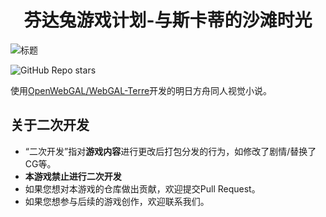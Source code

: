 <h1 align="center">芬达兔游戏计划-与斯卡蒂的沙滩时光</h1>

![标题](https://img.picui.cn/free/2024/07/21/669c92dbbaba2.png)

![GitHub Repo stars](https://img.shields.io/github/stars/FDT-Studio/FDTGameProject)

使用[OpenWebGAL/WebGAL-Terre](https://github.com/OpenWebGAL/WebGAL_Terre/ "WebGAL-Terre")开发的明日方舟同人视觉小说。

## 关于二次开发
- “二次开发”指对**游戏内容**进行更改后打包分发的行为，如修改了剧情/替换了CG等。
- **本游戏禁止进行二次开发**
- 如果您想对本游戏的仓库做出贡献，欢迎提交Pull Request。
- 如果您想参与后续的游戏创作，欢迎联系我们。

